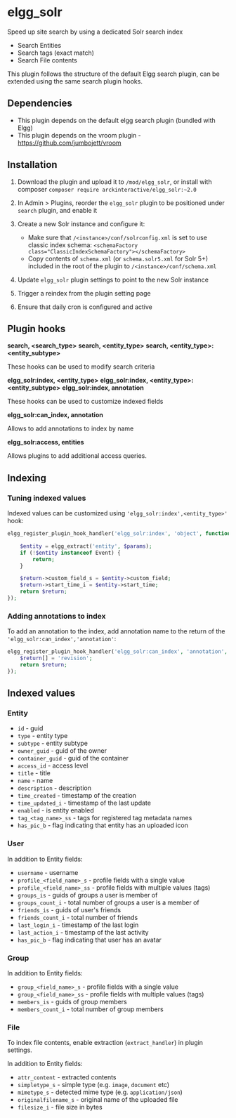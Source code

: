 # elgg_solr

Speed up site search by using a dedicated Solr search index

 * Search Entities
 * Search tags (exact match)
 * Search File contents

This plugin follows the structure of the default Elgg search plugin, can be extended using the same search plugin hooks.


## Dependencies

 * This plugin depends on the default elgg search plugin (bundled with Elgg)
 * This plugin depends on the vroom plugin - https://github.com/jumbojett/vroom


## Installation

 1. Download the plugin and upload it to `/mod/elgg_solr`,
    or install with composer `composer require arckinteractive/elgg_solr:~2.0`

 2. In Admin > Plugins, reorder the `elgg_solr` plugin to be positioned under `search` plugin, and enable it

 3. Create a new Solr instance and configure it:
	* Make sure that `/<instance>/conf/solrconfig.xml` is set to use classic index schema: `<schemaFactory class="ClassicIndexSchemaFactory"></schemaFactory>`
	* Copy contents of `schema.xml` (or `schema.solr5.xml` for Solr 5+) included in the root of the plugin to `/<instance>/conf/schema.xml`

 4. Update `elgg_solr` plugin settings to point to the new Solr instance

 5. Trigger a reindex from the plugin setting page

 6. Ensure that daily cron is configured and active


## Plugin hooks

**search, <search_type>**
**search, <entity_type>**
**search, <entity_type>:<entity_subtype>**

These hooks can be used to modify search criteria


**elgg_solr:index, <entity_type>**
**elgg_solr:index, <entity_type>:<entity_subtype>**
**elgg_solr:index, annotation**

These hooks can be used to customize indexed fields


**elgg_solr:can_index, annotation**

Allows to add annotations to index by name

**elgg_solr:access, entities**

Allows plugins to add additional access queries.


## Indexing

### Tuning indexed values

Indexed values can be customized using `'elgg_solr:index',<entity_type>'` hook:

```php
elgg_register_plugin_hook_handler('elgg_solr:index', 'object', function($hook, $type, $return, $params) {

	$entity = elgg_extract('entity', $params);
	if (!$entity instanceof Event) {
		return;
	}

	$return->custom_field_s = $entity->custom_field;
	$return->start_time_i = $entity->start_time;
	return $return;
});
```

### Adding annotations to index

To add an annotation to the index, add annotation name to the return of the `'elgg_solr:can_index','annotation'`:

```php
elgg_register_plugin_hook_handler('elgg_solr:can_index', 'annotation', function($hook, $type, $return) {
	$return[] = 'revision';
	return $return;
});
```

## Indexed values

### Entity

 * `id` - guid
 * `type` - entity type
 * `subtype` - entity subtype
 * `owner_guid` - guid of the owner
 * `container_guid` - guid of the container
 * `access_id` - access level
 * `title` - title
 * `name` - name
 * `description` - description
 * `time_created` - timestamp of the creation
 * `time_updated_i` - timestamp of the last update
 * `enabled` - is entity enabled
 * `tag_<tag_name>_ss` - tags for registered tag metadata names
 * `has_pic_b` - flag indicating that entity has an uploaded icon

### User

In addition to Entity fields:

 * `username` - username
 * `profile_<field_name>_s` - profile fields with a single value
 * `profile_<field_name>_ss` - profile fields with multiple values (tags)
 * `groups_is` - guids of groups a user is member of
 * `groups_count_i` - total number of groups a user is a member of
 * `friends_is` - guids of user's friends
 * `friends_count_i` - total number of friends
 * `last_login_i` - timestamp of the last login
 * `last_action_i` - timestamp of the last activity
 * `has_pic_b` - flag indicating that user has an avatar

### Group

In addition to Entity fields:

 * `group_<field_name>_s` - profile fields with a single value
 * `group_<field_name>_ss` - profile fields with multiple values (tags)
 * `members_is` - guids of group members
 * `members_count_i` - total number of group members

### File

To index file contents, enable extraction (`extract_handler`) in plugin settings.

In addition to Entity fields:

 * `attr_content` - extracted contents
 * `simpletype_s` - simple type (e.g. `image`, `document` etc)
 * `mimetype_s` - detected mime type (e.g. `application/json`)
 * `originalfilename_s` - original name of the uploaded file
 * `filesize_i` - file size in bytes

